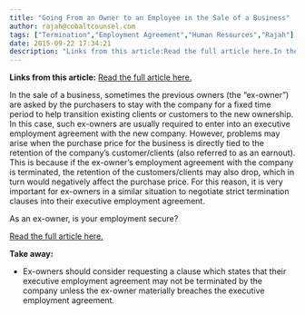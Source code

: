 ```yaml
---
title: "Going From an Owner to an Employee in the Sale of a Business"
author: rajah@cobaltcounsel.com
tags: ["Termination","Employment Agreement","Human Resources","Rajah"]
date: 2015-09-22 17:34:21
description: "Links from this article:Read the full article here.In the sale of a business, sometimes the previous owners (the “ex-owner”) are asked by t..."
---
```


**Links from this article:**
[Read the full article here.](http://www.travelweekly.com/Mark-Pestronk/When-going-from-owner-to-employee-ensure-your-job-is-secure/)

In the sale of a business, sometimes the previous owners (the “ex-owner”) are asked by the purchasers to stay with the company for a fixed time period to help transition existing clients or customers to the new ownership. In this case, such ex-owners are usually required to enter into an executive employment agreement with the new company. However, problems may arise when the purchase price for the business is directly tied to the retention of the company’s customer/clients (also referred to as an earnout). This is because if the ex-owner’s employment agreement with the company is terminated, the retention of the customers/clients may also drop, which in turn would negatively affect the purchase price. For this reason, it is very important for ex-owners in a similar situation to negotiate strict termination clauses into their executive employment agreement.

As an ex-owner, is your employment secure?

[Read the full article here.](http://www.travelweekly.com/Mark-Pestronk/When-going-from-owner-to-employee-ensure-your-job-is-secure/)

 

**Take away:**
- Ex-owners should consider requesting a clause which states that their executive employment agreement may not be terminated by the company unless the ex-owner materially breaches the executive employment agreement.